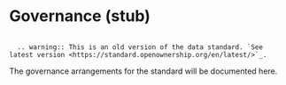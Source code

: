 Governance (stub)
==========


```eval_rst

  .. warning:: This is an old version of the data standard. `See latest version <https://standard.openownership.org/en/latest/>`_.
```


The governance arrangements for the standard will be documented here.